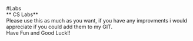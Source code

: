 #Labs  
** CS Labs**  
Please use this as much as you want, if you have any improvments i would appreciate if you could add them to my GIT.  
Have Fun and Good Luck!!
